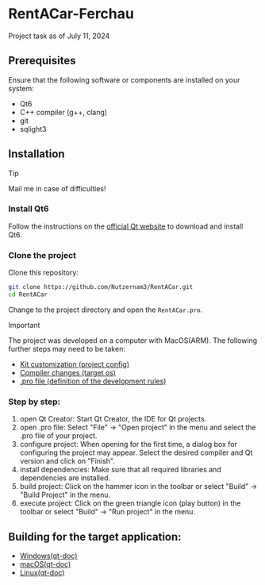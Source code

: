 # RentACar-Ferchau

Project task as of July 11, 2024

## Prerequisites

Ensure that the following software or components are installed on your system:

- Qt6
- C++ compiler (g++, clang)
- git
- sqlight3

## Installation
> [!TIP]
> Mail me in case of difficulties!
### Install Qt6

Follow the instructions on the [official Qt website](https://www.qt.io/download) to download and install Qt6.

### Clone the project

Clone this repository:

```bash
git clone https://github.com/Nutzernam3/RentACar.git
cd RentACar
```
Change to the project directory and open the ```RentACar.pro```. 



> [!IMPORTANT]  
> The project was developed on a computer with MacOS(ARM). The following further steps may need to be taken:
> - [Kit customization (project config)](https://doc.qt.io/qtcreator/creator-targets.html)
> - [Compiler changes (target os)](https://doc.qt.io/qtcreator/creator-tool-chains.html)
> - [.pro file (definition of the development rules)]()

###  Step by step:
1. open Qt Creator: Start Qt Creator, the IDE for Qt projects.
2. open .pro file: Select "File" -> "Open project" in the menu and select the .pro file of your project.
3. configure project: When opening for the first time, a dialog box for configuring the project may appear. Select the desired compiler and Qt version and click on "Finish".
4. install dependencies: Make sure that all required libraries and dependencies are installed.
5. build project: Click on the hammer icon in the toolbar or select "Build" -> "Build Project" in the menu.
6. execute project: Click on the green triangle icon (play button) in the toolbar or select "Build" -> "Run project" in the menu.
## Building for the target application:

- [Windows(qt-doc)](https://doc.qt.io/qt-6/windows-deployment.html)
- [macOS(qt-doc)](https://doc.qt.io/qt-6/macos-deployment.html)
- [Linux(qt-doc)](https://doc.qt.io/qt-6/linux-deployment.html)


